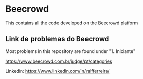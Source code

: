 # Beecrowd

This contains all the code developed on the Beecrowd platform

## Link de problemas do Beecrowd

Most problems in this repository are found under "1. Iniciante"

https://www.beecrowd.com.br/judge/pt/categories


Linkedin: https://www.linkedin.com/in/ralfferreira/
